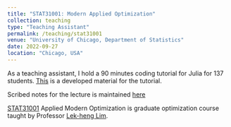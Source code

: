 ```yaml
---
title: "STAT31001: Modern Applied Optimization"
collection: teaching
type: "Teaching Assistant"
permalink: /teaching/stat31001
venue: "University of Chicago, Department of Statistics"
date: 2022-09-27
location: "Chicago, USA"
---
```



As a teaching assistant, I hold a 90 minutes coding tutorial for Julia for 137 students. [This](https://github.com/sowonjeong/julia-tutorial.git) is a developed material for the tutorial.

Scribed notes for the lecture is maintained [here]()

[STAT31001](http://www.stat.uchicago.edu/~lekheng/courses/348/) Applied Modern Optimization is graduate optimization course taught by Professor [Lek-heng Lim](https://www.stat.uchicago.edu/~lekheng/).


